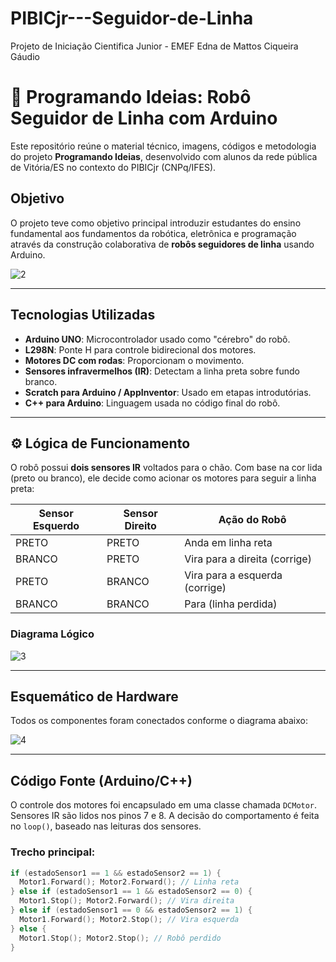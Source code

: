 # PIBICjr---Seguidor-de-Linha
Projeto de Iniciação Cientifica Junior - EMEF Edna de Mattos Ciqueira Gáudio

# 🤖 Programando Ideias: Robô Seguidor de Linha com Arduino

Este repositório reúne o material técnico, imagens, códigos e metodologia do projeto **Programando Ideias**, desenvolvido com alunos da rede pública de Vitória/ES no contexto do PIBICjr (CNPq/IFES).

## Objetivo

O projeto teve como objetivo principal introduzir estudantes do ensino fundamental aos fundamentos da robótica, eletrônica e programação através da construção colaborativa de **robôs seguidores de linha** usando Arduino.

![2](https://github.com/user-attachments/assets/d84a82a1-3afd-40b1-97d0-a3bf9bdd820f)

---

## Tecnologias Utilizadas

- **Arduino UNO**: Microcontrolador usado como "cérebro" do robô.
- **L298N**: Ponte H para controle bidirecional dos motores.
- **Motores DC com rodas**: Proporcionam o movimento.
- **Sensores infravermelhos (IR)**: Detectam a linha preta sobre fundo branco.
- **Scratch para Arduino / AppInventor**: Usado em etapas introdutórias.
- **C++ para Arduino**: Linguagem usada no código final do robô.

---

## ⚙️ Lógica de Funcionamento

O robô possui **dois sensores IR** voltados para o chão. Com base na cor lida (preto ou branco), ele decide como acionar os motores para seguir a linha preta:

| Sensor Esquerdo | Sensor Direito | Ação do Robô                     |
|------------------|------------------|----------------------------------|
| PRETO            | PRETO            | Anda em linha reta               |
| BRANCO           | PRETO            | Vira para a direita (corrige)    |
| PRETO            | BRANCO           | Vira para a esquerda (corrige)   |
| BRANCO           | BRANCO           | Para (linha perdida)             |

### Diagrama Lógico

![3](https://github.com/user-attachments/assets/16520bd6-1b1d-46d4-982b-8a77321a0ccd)

---

## Esquemático de Hardware

Todos os componentes foram conectados conforme o diagrama abaixo:

![4](https://github.com/user-attachments/assets/3d1a568e-30f3-45e6-962a-75ef838d8f88)

---

## Código Fonte (Arduino/C++)

O controle dos motores foi encapsulado em uma classe chamada `DCMotor`. Sensores IR são lidos nos pinos 7 e 8. A decisão do comportamento é feita no `loop()`, baseado nas leituras dos sensores.

### Trecho principal:

```cpp
if (estadoSensor1 == 1 && estadoSensor2 == 1) {
  Motor1.Forward(); Motor2.Forward(); // Linha reta
} else if (estadoSensor1 == 1 && estadoSensor2 == 0) {
  Motor1.Stop(); Motor2.Forward(); // Vira direita
} else if (estadoSensor1 == 0 && estadoSensor2 == 1) {
  Motor1.Forward(); Motor2.Stop(); // Vira esquerda
} else {
  Motor1.Stop(); Motor2.Stop(); // Robô perdido
}
